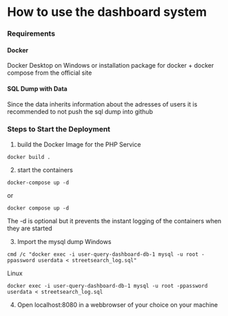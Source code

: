 # How to use the dashboard system

### Requirements
#### Docker
Docker Desktop on Windows or installation package for docker + docker compose from the official site

#### SQL Dump with Data
Since the data inherits information about the adresses of users it is recommended to not push the sql dump into github

### Steps to Start the Deployment
1. build the Docker Image for the PHP Service
```
docker build .
```

2. start the containers
```
docker-compose up -d
```
or
```
docker compose up -d
```
The -d is optional but it prevents the instant logging of the containers when they are started

3. Import the mysql dump
Windows
```
cmd /c "docker exec -i user-query-dashboard-db-1 mysql -u root -ppassword userdata < streetsearch_log.sql"
```
Linux
```
docker exec -i user-query-dashboard-db-1 mysql -u root -ppassword userdata < streetsearch_log.sql
```

4. Open localhost:8080 in a webbrowser of your choice on your machine